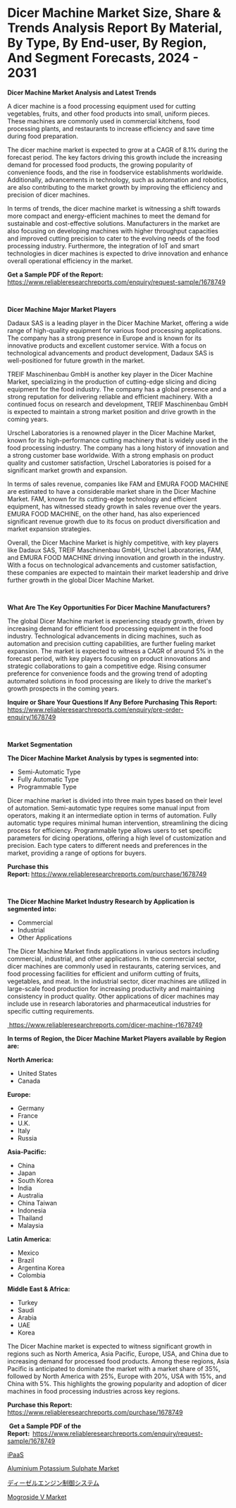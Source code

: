 <p><h1>Dicer Machine Market Size, Share & Trends Analysis Report By Material, By Type, By End-user, By Region, And Segment Forecasts, 2024 - 2031</h1></p><p><strong>Dicer Machine Market Analysis and Latest Trends</strong></p>
<p><p>A dicer machine is a food processing equipment used for cutting vegetables, fruits, and other food products into small, uniform pieces. These machines are commonly used in commercial kitchens, food processing plants, and restaurants to increase efficiency and save time during food preparation.</p><p>The dicer machine market is expected to grow at a CAGR of 8.1% during the forecast period. The key factors driving this growth include the increasing demand for processed food products, the growing popularity of convenience foods, and the rise in foodservice establishments worldwide. Additionally, advancements in technology, such as automation and robotics, are also contributing to the market growth by improving the efficiency and precision of dicer machines.</p><p>In terms of trends, the dicer machine market is witnessing a shift towards more compact and energy-efficient machines to meet the demand for sustainable and cost-effective solutions. Manufacturers in the market are also focusing on developing machines with higher throughput capacities and improved cutting precision to cater to the evolving needs of the food processing industry. Furthermore, the integration of IoT and smart technologies in dicer machines is expected to drive innovation and enhance overall operational efficiency in the market.</p></p>
<p><strong>Get a Sample PDF of the Report:&nbsp;</strong> <a href="https://www.reliableresearchreports.com/enquiry/request-sample/1678749">https://www.reliableresearchreports.com/enquiry/request-sample/1678749</a></p>
<p>&nbsp;</p>
<p><strong>Dicer Machine Major Market Players</strong></p>
<p><p>Dadaux SAS is a leading player in the Dicer Machine Market, offering a wide range of high-quality equipment for various food processing applications. The company has a strong presence in Europe and is known for its innovative products and excellent customer service. With a focus on technological advancements and product development, Dadaux SAS is well-positioned for future growth in the market.</p><p>TREIF Maschinenbau GmbH is another key player in the Dicer Machine Market, specializing in the production of cutting-edge slicing and dicing equipment for the food industry. The company has a global presence and a strong reputation for delivering reliable and efficient machinery. With a continued focus on research and development, TREIF Maschinenbau GmbH is expected to maintain a strong market position and drive growth in the coming years.</p><p>Urschel Laboratories is a renowned player in the Dicer Machine Market, known for its high-performance cutting machinery that is widely used in the food processing industry. The company has a long history of innovation and a strong customer base worldwide. With a strong emphasis on product quality and customer satisfaction, Urschel Laboratories is poised for a significant market growth and expansion.</p><p>In terms of sales revenue, companies like FAM and EMURA FOOD MACHINE are estimated to have a considerable market share in the Dicer Machine Market. FAM, known for its cutting-edge technology and efficient equipment, has witnessed steady growth in sales revenue over the years. EMURA FOOD MACHINE, on the other hand, has also experienced significant revenue growth due to its focus on product diversification and market expansion strategies.</p><p>Overall, the Dicer Machine Market is highly competitive, with key players like Dadaux SAS, TREIF Maschinenbau GmbH, Urschel Laboratories, FAM, and EMURA FOOD MACHINE driving innovation and growth in the industry. With a focus on technological advancements and customer satisfaction, these companies are expected to maintain their market leadership and drive further growth in the global Dicer Machine Market.</p></p>
<p>&nbsp;</p>
<p><strong>What Are The Key Opportunities For Dicer Machine Manufacturers?</strong></p>
<p><p>The global Dicer Machine market is experiencing steady growth, driven by increasing demand for efficient food processing equipment in the food industry. Technological advancements in dicing machines, such as automation and precision cutting capabilities, are further fueling market expansion. The market is expected to witness a CAGR of around 5% in the forecast period, with key players focusing on product innovations and strategic collaborations to gain a competitive edge. Rising consumer preference for convenience foods and the growing trend of adopting automated solutions in food processing are likely to drive the market's growth prospects in the coming years.</p></p>
<p><strong>Inquire or Share Your Questions If Any Before Purchasing This Report:</strong> <a href="https://www.reliableresearchreports.com/enquiry/pre-order-enquiry/1678749">https://www.reliableresearchreports.com/enquiry/pre-order-enquiry/1678749</a></p>
<p>&nbsp;</p>
<p><strong>Market Segmentation</strong></p>
<p><strong>The Dicer Machine Market Analysis by types is segmented into:</strong></p>
<p><ul><li>Semi-Automatic Type</li><li>Fully Automatic Type</li><li>Programmable Type</li></ul></p>
<p><p>Dicer machine market is divided into three main types based on their level of automation. Semi-automatic type requires some manual input from operators, making it an intermediate option in terms of automation. Fully automatic type requires minimal human intervention, streamlining the dicing process for efficiency. Programmable type allows users to set specific parameters for dicing operations, offering a high level of customization and precision. Each type caters to different needs and preferences in the market, providing a range of options for buyers.</p></p>
<p><strong>Purchase this Report:&nbsp;</strong><a href="https://www.reliableresearchreports.com/purchase/1678749">https://www.reliableresearchreports.com/purchase/1678749</a></p>
<p>&nbsp;</p>
<p><strong>The Dicer Machine Market Industry Research by Application is segmented into:</strong></p>
<p><ul><li>Commercial</li><li>Industrial</li><li>Other Applications</li></ul></p>
<p><p>The Dicer Machine Market finds applications in various sectors including commercial, industrial, and other applications. In the commercial sector, dicer machines are commonly used in restaurants, catering services, and food processing facilities for efficient and uniform cutting of fruits, vegetables, and meat. In the industrial sector, dicer machines are utilized in large-scale food production for increasing productivity and maintaining consistency in product quality. Other applications of dicer machines may include use in research laboratories and pharmaceutical industries for specific cutting requirements.</p></p>
<p><a href="https://www.reliableresearchreports.com/dicer-machine-r1678749">&nbsp;https://www.reliableresearchreports.com/dicer-machine-r1678749</a></p>
<p><strong>In terms of Region, the Dicer Machine Market Players available by Region are:</strong></p>
<p>
    <p> <strong> North America: </strong>
        <ul>
            <li>United States</li>
            <li>Canada</li>
        </ul>
        </p> 
    <p> <strong> Europe: </strong>
        <ul>
            <li>Germany</li>
            <li>France</li>
            <li>U.K.</li>
            <li>Italy</li>
            <li>Russia</li>
        </ul>
        </p> 
    <p> <strong> Asia-Pacific: </strong>
        <ul>
            <li>China</li>
            <li>Japan</li>
            <li>South Korea</li>
            <li>India</li>
            <li>Australia</li>
            <li>China Taiwan</li>
            <li>Indonesia</li>
            <li>Thailand</li>
            <li>Malaysia</li>
        </ul>
        </p> 
    <p> <strong> Latin America: </strong>
        <ul>
            <li>Mexico</li>
            <li>Brazil</li>
            <li>Argentina Korea</li>
            <li>Colombia</li>
        </ul>
        </p> 
    <p> <strong> Middle East & Africa: </strong>
        <ul>
            <li>Turkey</li>
            <li>Saudi</li>
            <li>Arabia</li>
            <li>UAE</li>
            <li>Korea</li>
        </ul>
    </p>
    </p>
<p><p>The Dicer Machine market is expected to witness significant growth in regions such as North America, Asia Pacific, Europe, USA, and China due to increasing demand for processed food products. Among these regions, Asia Pacific is anticipated to dominate the market with a market share of 35%, followed by North America with 25%, Europe with 20%, USA with 15%, and China with 5%. This highlights the growing popularity and adoption of dicer machines in food processing industries across key regions.</p></p>
<p><strong>Purchase this Report: </strong><a href="https://www.reliableresearchreports.com/purchase/1678749">https://www.reliableresearchreports.com/purchase/1678749</a></p>
<p>&nbsp;<strong>Get a Sample PDF of the Report:&nbsp;&nbsp;</strong><a href="https://www.reliableresearchreports.com/enquiry/request-sample/1678749">https://www.reliableresearchreports.com/enquiry/request-sample/1678749</a></p>
<p><strong></strong></p>
<p><p><a href="https://medium.com/@russellrodriguez2727/ipaas%E5%B8%82%E5%A0%B4-2031%E5%B9%B4%E3%81%BE%E3%81%A7%E3%81%AE%E3%83%88%E3%83%AC%E3%83%B3%E3%83%89-%E4%BA%88%E6%B8%AC-%E7%AB%B6%E4%BA%89%E5%88%86%E6%9E%90-20d6900029f9">iPaaS</a></p><p><a href="https://www.linkedin.com/pulse/aluminium-potassium-sulphate-market-size-global-industry-xbmme?trackingId=uPJQ6XGiKUBzZ7rzAQiFCg%3D%3D">Aluminium Potassium Sulphate Market</a></p><p><a href="https://medium.com/@dixiegrimes2023/%E3%83%87%E3%82%A3%E3%83%BC%E3%82%BC%E3%83%AB%E3%82%A8%E3%83%B3%E3%82%B8%E3%83%B3%E3%82%B3%E3%83%B3%E3%83%88%E3%83%AD%E3%83%BC%E3%83%AB%E3%82%B7%E3%82%B9%E3%83%86%E3%83%A0%E5%B8%82%E5%A0%B4%E8%A6%8F%E6%A8%A1-%E5%B8%82%E5%A0%B4%E5%B1%95%E6%9C%9B%E3%81%A8%E5%B8%82%E5%A0%B4%E4%BA%88%E6%B8%AC-2024%E5%B9%B4%E3%81%8B%E3%82%892031%E5%B9%B4-09478d0dcef2">ディーゼルエンジン制御システム</a></p><p><a href="https://www.linkedin.com/pulse/decoding-mogroside-v-market-deep-dive-latest-trends-segmentation-lctue?trackingId=brCiQfcjne2OGf3bkz5rTQ%3D%3D">Mogroside V Market</a></p></p>